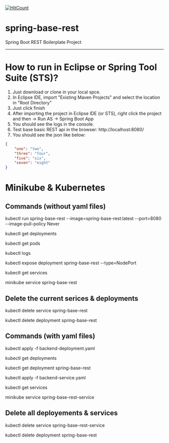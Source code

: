 [![HitCount](http://hits.dwyl.io/teamtact/https://github.com/teamtact/spring-base-rest.svg)](http://hits.dwyl.io/teamtact/https://github.com/teamtact/spring-base-rest-minikube)

# spring-base-rest
Spring Boot REST Boilerplate Project

---

# How to run in Eclipse or Spring Tool Suite (STS)?
1. Just download or clone in your local spce. 
2. In Eclipse IDE, import "Existing Maven Projects" and select the location in "Root Directory"
3. Just click finish
4. After importing the project in Eclipse IDE (or STS), right click the project and then -> Run AS -> Spring Boot App
5. You should see the logs in the console.
6. Test base basic REST api in the browser: 
       http://localhost:8080/
7. You should see the json like below:
```json
{
    "one": "two", 
    "three": "four", 
    "five": "six", 
    "seven": "eight"
}
```

# Minikube & Kubernetes

## Commands (without yaml files)
kubectl run spring-base-rest --image=spring-base-rest:latest --port=8080 --image-pull-policy Never

kubectl get deployments

kubectl get pods

kubectl logs 

kubectl expose deployment spring-base-rest --type=NodePort

kubectl get services

minikube service spring-base-rest
	
## Delete the current serices & deployments
kubectl delete service spring-base-rest

kubectl delete deployment spring-base-rest

## Commands (with yaml files)
kubectl apply -f backend-deployment.yaml

kubectl get deployments


kubectl get deployment spring-base-rest

kubectl apply -f backend-service.yaml

kubectl get services

minikube service spring-base-rest-service

## Delete all deployements & services
kubectl delete service spring-base-rest-service

kubectl delete deployment spring-base-rest
